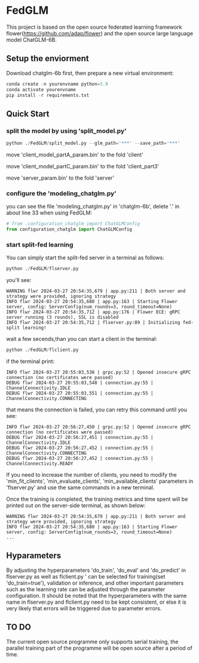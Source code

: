 # FedGLM
This project is based on the open source federated learning framework flower(https://github.com/adap/flower) and the open source large language model ChatGLM-6B.

## Setup the enviorment
Download chatglm-6b first, then prepare a new virtual environment:
```python
conda create -n yourenvname python=3.9
conda activate yourenvname
pip install -r requirements.txt
```

## Quick Start
### split the model  by using 'split_model.py'
```python
python ./FedGLM/split_model.py --glm_path='***' --save_path='***'
```
move 'client_model_partA_param.bin' to the fold 'client'

move 'client_model_partC_param.bin' to the fold 'client_part3'

move 'server_param.bin' to the fold 'server'

### configure the 'modeling_chatglm.py'
you can see the file 'modeling_chatglm.py' in 'chatglm-6b', delete '.' in about line 33 when using FedGLM:

```python
# from .configuration_chatglm import ChatGLMConfig
from configuration_chatglm import ChatGLMConfig
```
### start split-fed learning
You can simply start the split-fed server in a terminal as follows:
```python
python ./FedGLM/flserver.py
```
you'll see:
```
WARNING flwr 2024-03-27 20:54:35,679 | app.py:211 | Both server and strategy were provided, ignoring strategy
INFO flwr 2024-03-27 20:54:35,680 | app.py:163 | Starting Flower server, config: ServerConfig(num_rounds=3, round_timeout=None)
INFO flwr 2024-03-27 20:54:35,712 | app.py:176 | Flower ECE: gRPC server running (3 rounds), SSL is disabled
INFO flwr 2024-03-27 20:54:35,712 | flserver.py:89 | Initializing fed-split learning!
```

wait a few secends,than you can start a client in the terminal:
```python
python ./FedGLM/flclient.py
```
if the terminal print:
```
INFO flwr 2024-03-27 20:55:03,538 | grpc.py:52 | Opened insecure gRPC connection (no certificates were passed)
DEBUG flwr 2024-03-27 20:55:03,548 | connection.py:55 | ChannelConnectivity.IDLE
DEBUG flwr 2024-03-27 20:55:03,551 | connection.py:55 | ChannelConnectivity.CONNECTING
```
that means the connection is failed, you can retry this command until you see:
```
INFO flwr 2024-03-27 20:56:27,450 | grpc.py:52 | Opened insecure gRPC connection (no certificates were passed)
DEBUG flwr 2024-03-27 20:56:27,451 | connection.py:55 | ChannelConnectivity.IDLE
DEBUG flwr 2024-03-27 20:56:27,452 | connection.py:55 | ChannelConnectivity.CONNECTING
DEBUG flwr 2024-03-27 20:56:27,452 | connection.py:55 | ChannelConnectivity.READY
```
If you need to increase the number of clients, you need to modify the 'min_fit_clients', 'min_evaluate_clients', 'min_available_clients' parameters in 'flserver.py' and use the same commands in a new terminal.

Once the training is completed, the training metrics and time spent will be printed out on the server-side terminal, as shown below:
```
WARNING flwr 2024-03-27 20:54:35,679 | app.py:211 | Both server and strategy were provided, ignoring strategy
INFO flwr 2024-03-27 20:54:35,680 | app.py:163 | Starting Flower server, config: ServerConfig(num_rounds=3, round_timeout=None)
...
```
## Hyparameters
By adjusting the hyperparameters 'do_train', 'do_eval' and 'do_predict' in flserver.py as well as flclient.py ' can be selected for training(set 'do_train=true'), validation or inference, and other important parameters such as the learning rate can be adjusted through the parameter configuration. It should be noted that the hyperparameters with the same name in flserver.py and flclient.py need to be kept consistent, or else it is very likely that errors will be triggered due to parameter errors.

## TO DO
The current open source programme only supports serial training, the parallel training part of the programme will be open source after a period of time.


